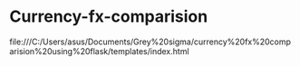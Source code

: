 # Currency-fx-comparision
file:///C:/Users/asus/Documents/Grey%20sigma/currency%20fx%20comparision%20using%20flask/templates/index.html
